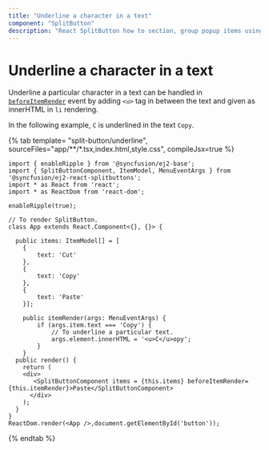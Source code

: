 ```yaml
---
title: "Underline a character in a text"
component: "SplitButton"
description: "React SplitButton how to section, group popup items using list view component, dialog open on popup item click."
---
```


# Underline a character in a text

Underline a particular character in a text can be handled in [`beforeItemRender`](../../api/split-button#beforeitemrender)  event by adding `<u>` tag in between the text and given as
innerHTML in `li` rendering.

In the following example, `C` is underlined in the text `Copy`.

{% tab template= "split-button/underline", sourceFiles="app/**/*.tsx,index.html,style.css", compileJsx=true %}

```tsx
import { enableRipple } from '@syncfusion/ej2-base';
import { SplitButtonComponent, ItemModel, MenuEventArgs } from '@syncfusion/ej2-react-splitbuttons';
import * as React from 'react';
import * as ReactDom from 'react-dom';

enableRipple(true);

// To render SplitButton.
class App extends React.Component<{}, {}> {

  public items: ItemModel[] = [
    {
        text: 'Cut'
    },
    {
        text: 'Copy'
    },
    {
        text: 'Paste'
    }];

    public itemRender(args: MenuEventArgs) {
        if (args.item.text === 'Copy') {
            // To underline a particular text.
            args.element.innerHTML = '<u>C</u>opy';
        }
    }
  public render() {
    return (
    <div>
       <SplitButtonComponent items = {this.items} beforeItemRender={this.itemRender}>Paste</SplitButtonComponent>
      </div>
    );
  }
}
ReactDom.render(<App />,document.getElementById('button'));
```

{% endtab %}